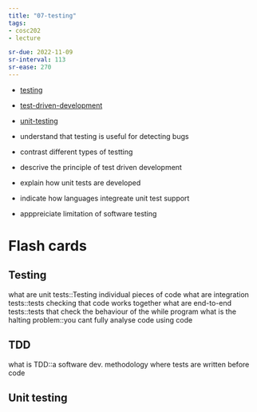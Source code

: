```yaml
---
title: "07-testing"
tags: 
- cosc202 
- lecture

sr-due: 2022-11-09
sr-interval: 113
sr-ease: 270
---
```

- [testing](notes/testing.md)
- [test-driven-development](notes/test-driven-development.md)
- [unit-testing](notes/unit-testing.md)

- understand that testing is useful for detecting bugs
- contrast different types of testting
- descrive the principle of test driven development
- explain how unit tests are developed
- indicate how languages integreate unit test support
- apppreiciate limitation of software testing

# Flash cards
## Testing
what are unit tests::Testing individual pieces of code <!--SR:!2022-5-521,3,270-->
what are integration tests::tests checking that code works together <!--SR:!2022-5-521,3,270-->
what are end-to-end tests::tests that check the behaviour of the while program <!--SR:!2022-5-521,3,270-->
what is the halting problem::you cant fully analyse code using code <!--SR:!2022-5-521,3,270-->

## TDD
what is TDD::a software dev. methodology where tests are written before code <!--SR:!2022-5-521,3,270-->

## Unit testing
